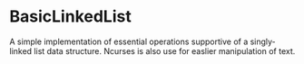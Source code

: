 # BasicLinkedList
A simple implementation of essential operations supportive of a singly-linked list data structure.  Ncurses is also use for easlier manipulation of text.


